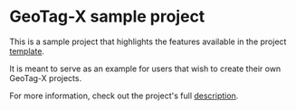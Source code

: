 GeoTag-X sample project
=======================

This is a sample project that highlights the features available in the project [template][geotagx-project-template].

It is meant to serve as an example for users that wish to create their own GeoTag-X projects.


For more information, check out the project's full [description][long_description].


[geotagx-project-template]:https://github.com/geotagx/geotagx-project-template
[long_description]:long_description.md
